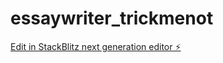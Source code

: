 # essaywriter_trickmenot

[Edit in StackBlitz next generation editor ⚡️](https://stackblitz.com/~/github.com/wordsatscale/essaywriter_trickmenot)